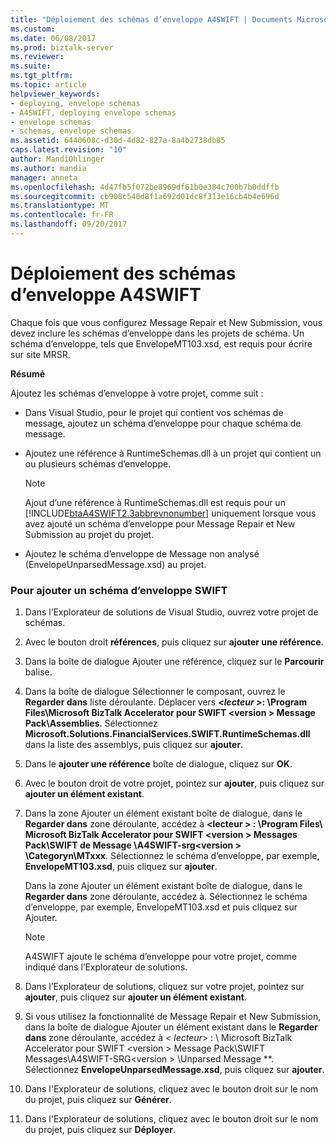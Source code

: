 ```yaml
---
title: "Déploiement des schémas d’enveloppe A4SWIFT | Documents Microsoft"
ms.custom: 
ms.date: 06/08/2017
ms.prod: biztalk-server
ms.reviewer: 
ms.suite: 
ms.tgt_pltfrm: 
ms.topic: article
helpviewer_keywords:
- deploying, envelope schemas
- A4SWIFT, deploying envelope schemas
- envelope schemas
- schemas, envelope schemas
ms.assetid: 6440608c-d30d-4d82-827a-8a4b2738db85
caps.latest.revision: "10"
author: MandiOhlinger
ms.author: mandia
manager: anneta
ms.openlocfilehash: 4d47fb5f072be8969df61b0e384c700b7b0ddffb
ms.sourcegitcommit: cb908c540d8f1a692d01dc8f313e16cb4b4e696d
ms.translationtype: MT
ms.contentlocale: fr-FR
ms.lasthandoff: 09/20/2017
---
```

# <a name="deploying-a4swift-envelope-schemas"></a>Déploiement des schémas d’enveloppe A4SWIFT
Chaque fois que vous configurez Message Repair et New Submission, vous devez inclure les schémas d’enveloppe dans les projets de schéma. Un schéma d’enveloppe, tels que EnvelopeMT103.xsd, est requis pour écrire sur site MRSR.  
  
 **Résumé**  
  
 Ajoutez les schémas d’enveloppe à votre projet, comme suit :  
  
-   Dans Visual Studio, pour le projet qui contient vos schémas de message, ajoutez un schéma d’enveloppe pour chaque schéma de message.  
  
-   Ajoutez une référence à RuntimeSchemas.dll à un projet qui contient un ou plusieurs schémas d’enveloppe.  
  
    > [!NOTE]
    >  Ajout d’une référence à RuntimeSchemas.dll est requis pour un [!INCLUDE[btaA4SWIFT2.3abbrevnonumber](../../includes/btaa4swift2-3abbrevnonumber-md.md)] uniquement lorsque vous avez ajouté un schéma d’enveloppe pour Message Repair et New Submission au projet du projet.  
  
-   Ajoutez le schéma d’enveloppe de Message non analysé (EnvelopeUnparsedMessage.xsd) au projet.  
  
### <a name="to-add-a-swift-envelope-schema"></a>Pour ajouter un schéma d’enveloppe SWIFT  
  
1.  Dans l’Explorateur de solutions de Visual Studio, ouvrez votre projet de schémas.  
  
2.  Avec le bouton droit **références**, puis cliquez sur **ajouter une référence**.  
  
3.  Dans la boîte de dialogue Ajouter une référence, cliquez sur le **Parcourir** balise.  
  
4.  Dans la boîte de dialogue Sélectionner le composant, ouvrez le **Regarder dans** liste déroulante. Déplacer vers   ***\<lecteur >*: \Program Files\Microsoft BizTalk Accelerator pour SWIFT \<version > Message Pack\Assemblies**. Sélectionnez **Microsoft.Solutions.FinancialServices.SWIFT.RuntimeSchemas.dll** dans la liste des assemblys, puis cliquez sur **ajouter**.  
  
5.  Dans le **ajouter une référence** boîte de dialogue, cliquez sur **OK**.  
  
6.  Avec le bouton droit de votre projet, pointez sur **ajouter**, puis cliquez sur **ajouter un élément existant**.  
  
7.  Dans la zone Ajouter un élément existant boîte de dialogue, dans le **Regarder dans** zone déroulante, accédez à  **\<lecteur > : \Program Files\ Microsoft BizTalk Accelerator pour SWIFT \<version > Messages Pack\SWIFT de Message \A4SWIFT-srg\<version > \Categoryn\MTxxx**. Sélectionnez le schéma d’enveloppe, par exemple, **EnvelopeMT103.xsd**, puis cliquez sur **ajouter**.  
  
     Dans la zone Ajouter un élément existant boîte de dialogue, dans le **Regarder dans** zone déroulante, accédez à. Sélectionnez le schéma d’enveloppe, par exemple, EnvelopeMT103.xsd et puis cliquez sur Ajouter.  
  
    > [!NOTE]
    >  A4SWIFT ajoute le schéma d’enveloppe pour votre projet, comme indiqué dans l’Explorateur de solutions.  
  
8.  Dans l’Explorateur de solutions, cliquez sur votre projet, pointez sur **ajouter**, puis cliquez sur **ajouter un élément existant**.  
  
9. Si vous utilisez la fonctionnalité de Message Repair et New Submission, dans la boîte de dialogue Ajouter un élément existant dans le **Regarder dans** zone déroulante, accédez à  **\<* lecteur*> : \ Microsoft BizTalk Accelerator pour SWIFT \<version > Message Pack\SWIFT Messages\A4SWIFT-SRG\<version > \Unparsed Message **. Sélectionnez **EnvelopeUnparsedMessage.xsd**, puis cliquez sur **ajouter**.  
  
10. Dans l'Explorateur de solutions, cliquez avec le bouton droit sur le nom du projet, puis cliquez sur **Générer**.  
  
11. Dans l'Explorateur de solutions, cliquez avec le bouton droit sur le nom du projet, puis cliquez sur **Déployer**.
